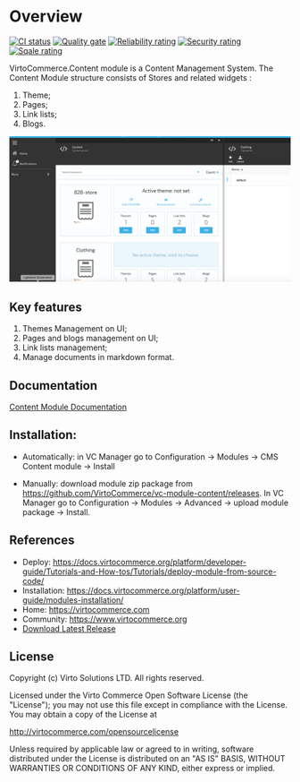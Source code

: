 # Overview

[![CI status](https://github.com/VirtoCommerce/vc-module-content/workflows/Module%20CI/badge.svg?branch=dev)](https://github.com/VirtoCommerce/vc-module-content/actions?query=workflow%3A"Module+CI") [![Quality gate](https://sonarcloud.io/api/project_badges/measure?project=VirtoCommerce_vc-module-content&metric=alert_status&branch=dev)](https://sonarcloud.io/dashboard?id=VirtoCommerce_vc-module-content) [![Reliability rating](https://sonarcloud.io/api/project_badges/measure?project=VirtoCommerce_vc-module-content&metric=reliability_rating&branch=dev)](https://sonarcloud.io/dashboard?id=VirtoCommerce_vc-module-content) [![Security rating](https://sonarcloud.io/api/project_badges/measure?project=VirtoCommerce_vc-module-content&metric=security_rating&branch=dev)](https://sonarcloud.io/dashboard?id=VirtoCommerce_vc-module-content) [![Sqale rating](https://sonarcloud.io/api/project_badges/measure?project=VirtoCommerce_vc-module-content&metric=sqale_rating&branch=dev)](https://sonarcloud.io/dashboard?id=VirtoCommerce_vc-module-content)

VirtoCommerce.Content module is a  Content Management System. The Content Module structure consists of Stores and related widgets :

1. Theme;
1. Pages;
1. Link lists;
1. Blogs.

![Content Module](docs/media/screen-content-module.png)

## Key features

1. Themes Management on UI;
1. Pages and blogs management on UI;
1. Link lists management;
1. Manage documents in markdown format.

## Documentation

[Content Module Documentation](https://docs.virtocommerce.org/platform/user-guide/content/overview/)

## Installation:

* Automatically: in VC Manager go to Configuration -> Modules -> CMS Content module -> Install

* Manually: download module zip package from https://github.com/VirtoCommerce/vc-module-content/releases. In VC Manager go to Configuration -> Modules -> Advanced -> upload module package -> Install.

## References

* Deploy: https://docs.virtocommerce.org/platform/developer-guide/Tutorials-and-How-tos/Tutorials/deploy-module-from-source-code/
* Installation: https://docs.virtocommerce.org/platform/user-guide/modules-installation/
* Home: https://virtocommerce.com
* Community: https://www.virtocommerce.org
* [Download Latest Release](https://github.com/VirtoCommerce/vc-module-content/releases/)

## License

Copyright (c) Virto Solutions LTD.  All rights reserved.

Licensed under the Virto Commerce Open Software License (the "License"); you
may not use this file except in compliance with the License. You may
obtain a copy of the License at

http://virtocommerce.com/opensourcelicense

Unless required by applicable law or agreed to in writing, software
distributed under the License is distributed on an "AS IS" BASIS,
WITHOUT WARRANTIES OR CONDITIONS OF ANY KIND, either express or
implied.
